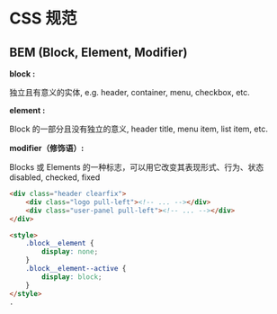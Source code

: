 # CSS 规范

## BEM (Block, Element, Modifier)

**block :**

独立且有意义的实体, e.g. header, container, menu, checkbox, etc.

**element :**

Block 的一部分且没有独立的意义, header title, menu item, list item, etc.

**modifier（修饰语）:**

Blocks 或 Elements 的一种标志，可以用它改变其表现形式、行为、状态 disabled, checked, fixed

```html
<div class="header clearfix">
	<div class="logo pull-left"><!-- ... --></div>
	<div class="user-panel pull-left"><!-- ... --></div>
</div>

<style>
	.block__element {
		display: none;
	}
	.block__element--active {
		display: block;
	}
</style>
.
```
